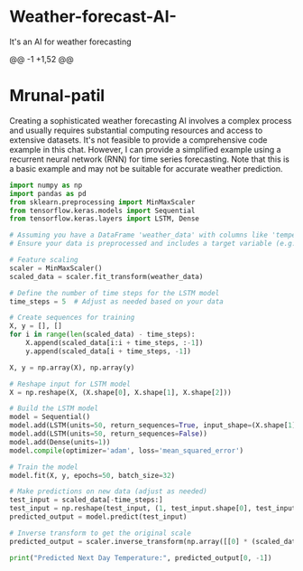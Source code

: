 # Weather-forecast-AI-
It's an AI for weather forecasting 


@@ -1 +1,52 @@
# Mrunal-patil
Creating a sophisticated weather forecasting AI involves a complex process and usually requires substantial computing resources and access to extensive datasets. It's not feasible to provide a comprehensive code example in this chat. However, I can provide a simplified example using a recurrent neural network (RNN) for time series forecasting. Note that this is a basic example and may not be suitable for accurate weather prediction.

```python
import numpy as np
import pandas as pd
from sklearn.preprocessing import MinMaxScaler
from tensorflow.keras.models import Sequential
from tensorflow.keras.layers import LSTM, Dense

# Assuming you have a DataFrame 'weather_data' with columns like 'temperature', 'humidity', etc.
# Ensure your data is preprocessed and includes a target variable (e.g., 'next_day_temperature')

# Feature scaling
scaler = MinMaxScaler()
scaled_data = scaler.fit_transform(weather_data)

# Define the number of time steps for the LSTM model
time_steps = 5  # Adjust as needed based on your data

# Create sequences for training
X, y = [], []
for i in range(len(scaled_data) - time_steps):
    X.append(scaled_data[i:i + time_steps, :-1])
    y.append(scaled_data[i + time_steps, -1])

X, y = np.array(X), np.array(y)

# Reshape input for LSTM model
X = np.reshape(X, (X.shape[0], X.shape[1], X.shape[2]))

# Build the LSTM model
model = Sequential()
model.add(LSTM(units=50, return_sequences=True, input_shape=(X.shape[1], X.shape[2])))
model.add(LSTM(units=50, return_sequences=False))
model.add(Dense(units=1))
model.compile(optimizer='adam', loss='mean_squared_error')

# Train the model
model.fit(X, y, epochs=50, batch_size=32)

# Make predictions on new data (adjust as needed)
test_input = scaled_data[-time_steps:]
test_input = np.reshape(test_input, (1, test_input.shape[0], test_input.shape[1]))
predicted_output = model.predict(test_input)

# Inverse transform to get the original scale
predicted_output = scaler.inverse_transform(np.array([[0] * (scaled_data.shape[1] - 1) + [predicted_output[0, 0]]]))

print("Predicted Next Day Temperature:", predicted_output[0, -1])
